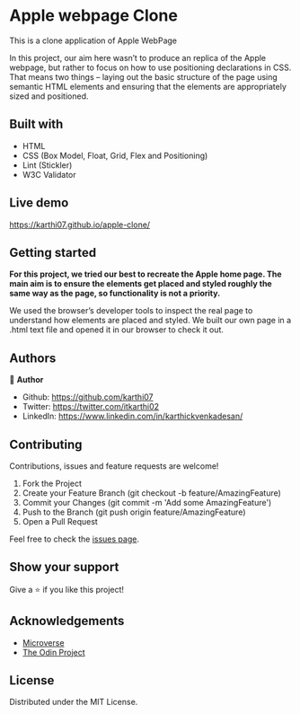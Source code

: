 # Apple webpage Clone

This is a clone application of Apple WebPage
<br>

In this project, our aim here wasn’t to produce an replica of the Apple webpage, but rather to focus on how to use positioning declarations in CSS. That means two things – laying out the basic structure of the page using semantic HTML elements and ensuring that the elements are appropriately sized and positioned.


## Built with
  * HTML 
  * CSS (Box Model, Float, Grid, Flex and Positioning)
  * Lint (Stickler)
  * W3C Validator

## Live demo
https://karthi07.github.io/apple-clone/

## Getting started
**For this project, we tried our best to recreate the Apple home page. The main aim is to ensure the elements get placed and styled roughly the same way as the page, so functionality is not a priority.**

We used the browser’s developer tools to inspect the real page to understand how elements are placed and styled.
We built our own page in a .html text file and opened it in our browser to check it out. 

## Authors 
 :bust_in_silhouette: **Author**
 * Github: https://github.com/karthi07
 * Twitter: https://twitter.com/itkarthi02
 * LinkedIn: https://www.linkedin.com/in/karthickvenkadesan/

## Contributing
Contributions, issues and feature requests are welcome!

   1. Fork the Project
   2. Create your Feature Branch (git checkout -b feature/AmazingFeature)
   3. Commit your Changes (git commit -m 'Add some AmazingFeature')
   4. Push to the Branch (git push origin feature/AmazingFeature)
   5. Open a Pull Request

Feel free to check the [issues page](https://github.com/karthi07/apple-clone/issues).

## Show your support
Give a :star: if you like this project!

## Acknowledgements
  * [Microverse](https://www.microverse.org/)
  * [The Odin Project](https://www.theodinproject.com/courses/html5-and-css3/lessons/embedding-images-and-video#introduction)

## License
 Distributed under the MIT License.
